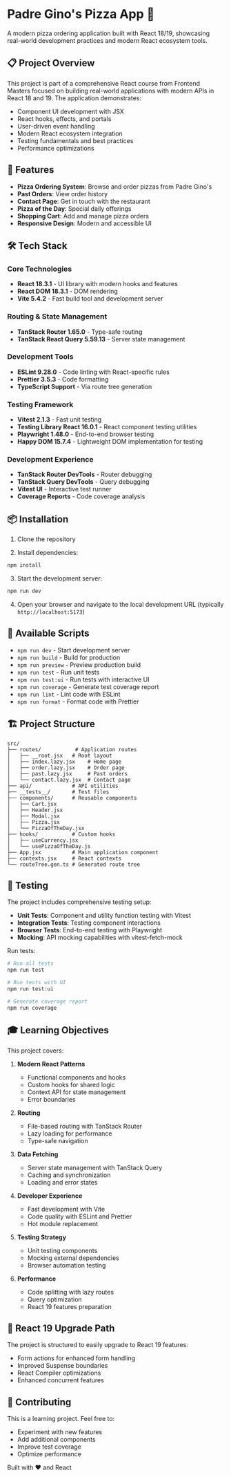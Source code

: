# Padre Gino's Pizza App 🍕

A modern pizza ordering application built with React 18/19, showcasing real-world development practices and modern React ecosystem tools.

## 📋 Project Overview

This project is part of a comprehensive React course from Frontend Masters focused on building real-world applications with modern APIs in React 18 and 19. The application demonstrates:

- Component UI development with JSX
- React hooks, effects, and portals
- User-driven event handling
- Modern React ecosystem integration
- Testing fundamentals and best practices
- Performance optimizations

## 🚀 Features

- **Pizza Ordering System**: Browse and order pizzas from Padre Gino's
- **Past Orders**: View order history
- **Contact Page**: Get in touch with the restaurant
- **Pizza of the Day**: Special daily offerings
- **Shopping Cart**: Add and manage pizza orders
- **Responsive Design**: Modern and accessible UI

## 🛠️ Tech Stack

### Core Technologies
- **React 18.3.1** - UI library with modern hooks and features
- **React DOM 18.3.1** - DOM rendering
- **Vite 5.4.2** - Fast build tool and development server

### Routing & State Management
- **TanStack Router 1.65.0** - Type-safe routing
- **TanStack React Query 5.59.13** - Server state management

### Development Tools
- **ESLint 9.28.0** - Code linting with React-specific rules
- **Prettier 3.5.3** - Code formatting
- **TypeScript Support** - Via route tree generation

### Testing Framework
- **Vitest 2.1.3** - Fast unit testing
- **Testing Library React 16.0.1** - React component testing utilities
- **Playwright 1.48.0** - End-to-end browser testing
- **Happy DOM 15.7.4** - Lightweight DOM implementation for testing

### Development Experience
- **TanStack Router DevTools** - Router debugging
- **TanStack Query DevTools** - Query debugging
- **Vitest UI** - Interactive test runner
- **Coverage Reports** - Code coverage analysis

## 📦 Installation

1. Clone the repository

2. Install dependencies:
```bash
npm install
```

3. Start the development server:
```bash
npm run dev
```

4. Open your browser and navigate to the local development URL (typically `http://localhost:5173`)

## 🔧 Available Scripts

- `npm run dev` - Start development server
- `npm run build` - Build for production
- `npm run preview` - Preview production build
- `npm run test` - Run unit tests
- `npm run test:ui` - Run tests with interactive UI
- `npm run coverage` - Generate test coverage report
- `npm run lint` - Lint code with ESLint
- `npm run format` - Format code with Prettier

## 🏗️ Project Structure

```
src/
├── routes/           # Application routes
│   ├── __root.jsx   # Root layout
│   ├── index.lazy.jsx    # Home page
│   ├── order.lazy.jsx    # Order page
│   ├── past.lazy.jsx     # Past orders
│   └── contact.lazy.jsx  # Contact page
├── api/             # API utilities
├── __tests__/       # Test files
├── components/      # Reusable components
│   ├── Cart.jsx
│   ├── Header.jsx
│   ├── Modal.jsx
│   ├── Pizza.jsx
│   └── PizzaOfTheDay.jsx
├── hooks/           # Custom hooks
│   ├── useCurrency.jsx
│   └── usePizzaOfTheDay.js
├── App.jsx          # Main application component
├── contexts.jsx     # React contexts
└── routeTree.gen.ts # Generated route tree
```

## 🧪 Testing

The project includes comprehensive testing setup:

- **Unit Tests**: Component and utility function testing with Vitest
- **Integration Tests**: Testing component interactions
- **Browser Tests**: End-to-end testing with Playwright
- **Mocking**: API mocking capabilities with vitest-fetch-mock

Run tests:
```bash
# Run all tests
npm run test

# Run tests with UI
npm run test:ui

# Generate coverage report
npm run coverage
```

## 🎓 Learning Objectives

This project covers:

1. **Modern React Patterns**
   - Functional components and hooks
   - Custom hooks for shared logic
   - Context API for state management
   - Error boundaries

2. **Routing**
   - File-based routing with TanStack Router
   - Lazy loading for performance
   - Type-safe navigation

3. **Data Fetching**
   - Server state management with TanStack Query
   - Caching and synchronization
   - Loading and error states

4. **Developer Experience**
   - Fast development with Vite
   - Code quality with ESLint and Prettier
   - Hot module replacement

5. **Testing Strategy**
   - Unit testing components
   - Mocking external dependencies
   - Browser automation testing

6. **Performance**
   - Code splitting with lazy routes
   - Query optimization
   - React 19 features preparation

## 🚀 React 19 Upgrade Path

The project is structured to easily upgrade to React 19 features:
- Form actions for enhanced form handling
- Improved Suspense boundaries
- React Compiler optimizations
- Enhanced concurrent features

## 🤝 Contributing

This is a learning project. Feel free to:
- Experiment with new features
- Add additional components
- Improve test coverage
- Optimize performance

Built with ❤️ and React 